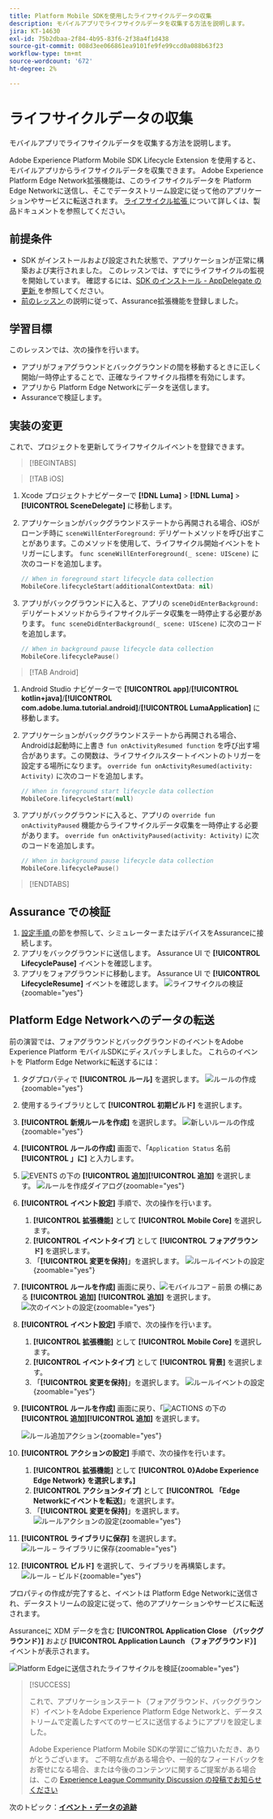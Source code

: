 ```yaml
---
title: Platform Mobile SDKを使用したライフサイクルデータの収集
description: モバイルアプリでライフサイクルデータを収集する方法を説明します。
jira: KT-14630
exl-id: 75b2dbaa-2f84-4b95-83f6-2f38a4f1d438
source-git-commit: 008d3ee066861ea9101fe9fe99ccd0a088b63f23
workflow-type: tm+mt
source-wordcount: '672'
ht-degree: 2%

---
```


# ライフサイクルデータの収集

モバイルアプリでライフサイクルデータを収集する方法を説明します。

Adobe Experience Platform Mobile SDK Lifecycle Extension を使用すると、モバイルアプリからライフサイクルデータを収集できます。 Adobe Experience Platform Edge Network拡張機能は、このライフサイクルデータを Platform Edge Networkに送信し、そこでデータストリーム設定に従って他のアプリケーションやサービスに転送されます。 [ ライフサイクル拡張 ](https://developer.adobe.com/client-sdks/documentation/lifecycle-for-edge-network/) について詳しくは、製品ドキュメントを参照してください。


## 前提条件

* SDK がインストールおよび設定された状態で、アプリケーションが正常に構築および実行されました。 このレッスンでは、すでにライフサイクルの監視を開始しています。 確認するには、[SDK のインストール - AppDelegate の更新 ](install-sdks.md#update-appdelegate) を参照してください。
* [ 前のレッスン ](install-sdks.md) の説明に従って、Assurance拡張機能を登録しました。

## 学習目標

このレッスンでは、次の操作を行います。

<!--
* Add lifecycle field group to the schema.
* -->
* アプリがフォアグラウンドとバックグラウンドの間を移動するときに正しく開始/一時停止することで、正確なライフサイクル指標を有効にします。
* アプリから Platform Edge Networkにデータを送信します。
* Assuranceで検証します。

<!--
## Add lifecycle field group to schema

The Consumer Experience Event field group you added in the [previous lesson](create-schema.md) already contains the lifecycle fields, so you can skip this step. If you don't use Consumer Experience Event field group in your own app, you can add the lifecycle fields by doing the following:

1. Navigate to the schema interface as described in the [previous lesson](create-schema.md).
1. Open the **Luma Mobile App Event Schema** schema and select **[!UICONTROL Add]** next to Field groups.
    ![select add](assets/lifecycle-add.png){zoomable="yes"}
1. In the search bar, enter "lifecycle".
1. Select the checkbox next to **[!UICONTROL AEP Mobile Lifecycle Details]**.
1. Select **[!UICONTROL Add field groups]**.
    ![add field group](assets/lifecycle-lifecycle-field-group.png){zoomable="yes"}
1. Select **[!UICONTROL Save]**.
    ![save](assets/lifecycle-lifecycle-save.png){zoomable="yes"}
-->

## 実装の変更

これで、プロジェクトを更新してライフサイクルイベントを登録できます。

>[!BEGINTABS]

>[!TAB iOS]

1. Xcode プロジェクトナビゲーターで **[!DNL Luma]** > **[!DNL Luma]** > **[!UICONTROL SceneDelegate]** に移動します。

1. アプリケーションがバックグラウンドステートから再開される場合、iOSがローンチ時に `sceneWillEnterForeground:` デリゲートメソッドを呼び出すことがあります。このメソッドを使用して、ライフサイクル開始イベントをトリガーにします。 `func sceneWillEnterForeground(_ scene: UIScene)` に次のコードを追加します。

   ```swift
   // When in foreground start lifecycle data collection
   MobileCore.lifecycleStart(additionalContextData: nil)
   ```

1. アプリがバックグラウンドに入ると、アプリの `sceneDidEnterBackground:` デリゲートメソッドからライフサイクルデータ収集を一時停止する必要があります。 `func sceneDidEnterBackground(_ scene: UIScene)` に次のコードを追加します。

   ```swift
   // When in background pause lifecycle data collection
   MobileCore.lifecyclePause()
   ```

>[!TAB Android]

1. Android Studio ナビゲーターで **[!UICONTROL app]**/**[!UICONTROL kotlin+java]**/**[!UICONTROL com.adobe.luma.tutorial.android]**/**[!UICONTROL LumaApplication]** に移動します。

1. アプリケーションがバックグラウンドステートから再開される場合、Androidは起動時に上書き `fun onActivityResumed function` を呼び出す場合があります。この関数は、ライフサイクルスタートイベントのトリガーを設定する場所になります。 `override fun onActivityResumed(activity: Activity)` に次のコードを追加します。

   ```kotlin
   // When in foreground start lifecycle data collection
   MobileCore.lifecycleStart(null)
   ```

1. アプリがバックグラウンドに入ると、アプリの `override fun onActivityPaused` 機能からライフサイクルデータ収集を一時停止する必要があります。 `override fun onActivityPaused(activity: Activity)` に次のコードを追加します。

   ```swift
   // When in background pause lifecycle data collection
   MobileCore.lifecyclePause()
   ```

>[!ENDTABS]


## Assurance での検証

1. [ 設定手順 ](assurance.md#connecting-to-a-session) の節を参照して、シミュレーターまたはデバイスをAssuranceに接続します。
1. アプリをバックグラウンドに送信します。 Assurance UI で **[!UICONTROL LifecyclePause]** イベントを確認します。
1. アプリをフォアグラウンドに移動します。 Assurance UI で **[!UICONTROL LifecycleResume]** イベントを確認します。
   ![ ライフサイクルの検証 ](assets/lifecycle-lifecycle-assurance.png){zoomable="yes"}


## Platform Edge Networkへのデータの転送

前の演習では、フォアグラウンドとバックグラウンドのイベントをAdobe Experience Platform モバイルSDKにディスパッチしました。 これらのイベントを Platform Edge Networkに転送するには：

1. タグプロパティで **[!UICONTROL ルール]** を選択します。
   ![ ルールの作成 ](assets/rule-create.png){zoomable="yes"}
1. 使用するライブラリとして **[!UICONTROL 初期ビルド]** を選択します。
1. **[!UICONTROL 新規ルールを作成]** を選択します。
   ![ 新しいルールの作成 ](assets/rules-create-new.png){zoomable="yes"}
1. **[!UICONTROL ルールの作成]** 画面で、「`Application Status` 名前 **[!UICONTROL 」に]** と入力します。
1. ![EVENTS](https://spectrum.adobe.com/static/icons/workflow_18/Smock_AddCircle_18_N.svg) の下の **[!UICONTROL 追加]**&#x200B;**[!UICONTROL 追加]** を選択します。
   ![ ルールを作成ダイアログ ](assets/rule-create-name.png){zoomable="yes"}
1. **[!UICONTROL イベント設定]** 手順で、次の操作を行います。
   1. **[!UICONTROL 拡張機能]** として **[!UICONTROL Mobile Core]** を選択します。
   1. **[!UICONTROL イベントタイプ]** として **[!UICONTROL フォアグラウンド]** を選択します。
   1. 「**[!UICONTROL 変更を保持]**」を選択します。
      ![ ルールイベントの設定 ](assets/rule-event-configuration.png){zoomable="yes"}
1. **[!UICONTROL ルールを作成]** 画面に戻り、![ モバイルコア – 前景 ](https://spectrum.adobe.com/static/icons/workflow_18/Smock_AddCircle_18_N.svg) の横にある **[!UICONTROL 追加]** **[!UICONTROL 追加]** を選択します。
   ![ 次のイベントの設定 ](assets/rule-event-configuration-next.png){zoomable="yes"}
1. **[!UICONTROL イベント設定]** 手順で、次の操作を行います。
   1. **[!UICONTROL 拡張機能]** として **[!UICONTROL Mobile Core]** を選択します。
   1. **[!UICONTROL イベントタイプ]** として **[!UICONTROL 背景]** を選択します。
   1. 「**[!UICONTROL 変更を保持]**」を選択します。
      ![ ルールイベントの設定 ](assets/rule-event-configuration-background.png){zoomable="yes"}
1. **[!UICONTROL ルールを作成]** 画面に戻り、「![ACTIONS](https://spectrum.adobe.com/static/icons/workflow_18/Smock_AddCircle_18_N.svg) の下の **[!UICONTROL 追加]**&#x200B;**[!UICONTROL 追加]** を選択します。

   ![ ルール追加アクション ](assets/rule-action-button.png){zoomable="yes"}

1. **[!UICONTROL アクションの設定]** 手順で、次の操作を行います。
   1. **[!UICONTROL 拡張機能]** として **[!UICONTROL 0&rbrace;Adobe Experience Edge Network&rbrace; を選択します。]**
   1. **[!UICONTROL アクションタイプ]** として **[!UICONTROL 「Edge Networkにイベントを転送]**」を選択します。
   1. 「**[!UICONTROL 変更を保持]**」を選択します。
      ![ ルールアクションの設定 ](assets/rule-action-configuration.png){zoomable="yes"}
1. **[!UICONTROL ライブラリに保存]** を選択します。
   ![ ルール – ライブラリに保存 ](assets/rule-save-to-library.png){zoomable="yes"}
1. **[!UICONTROL ビルド]** を選択して、ライブラリを再構築します。
   ![ ルール – ビルド ](assets/rule-build.png){zoomable="yes"}

プロパティの作成が完了すると、イベントは Platform Edge Networkに送信され、データストリームの設定に従って、他のアプリケーションやサービスに転送されます。

Assuranceに XDM データを含む **[!UICONTROL Application Close （バックグラウンド）]** および **[!UICONTROL Application Launch （フォアグラウンド）]** イベントが表示されます。

![Platform Edgeに送信されたライフサイクルを検証 ](assets/lifecycle-edge-assurance.png){zoomable="yes"}

>[!SUCCESS]
>
>これで、アプリケーションステート（フォアグラウンド、バックグラウンド）イベントをAdobe Experience Platform Edge Networkと、データストリームで定義したすべてのサービスに送信するようにアプリを設定しました。
>
> Adobe Experience Platform Mobile SDKの学習にご協力いただき、ありがとうございます。 ご不明な点がある場合や、一般的なフィードバックをお寄せになる場合、または今後のコンテンツに関するご提案がある場合は、この [Experience League Community Discussion の投稿でお知らせください ](https://experienceleaguecommunities.adobe.com/t5/adobe-experience-platform-data/tutorial-discussion-implement-adobe-experience-cloud-in-mobile/td-p/443796)

次のトピック：**[イベント・データの追跡](events.md)**
